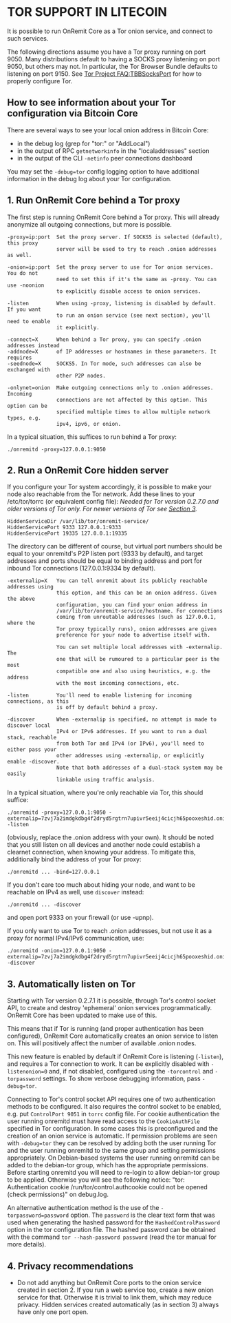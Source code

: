 # TOR SUPPORT IN LITECOIN

It is possible to run OnRemit Core as a Tor onion service, and connect to such services.

The following directions assume you have a Tor proxy running on port 9050. Many distributions default to having a SOCKS proxy listening on port 9050, but others may not. In particular, the Tor Browser Bundle defaults to listening on port 9150. See [Tor Project FAQ:TBBSocksPort](https://www.torproject.org/docs/faq.html.en#TBBSocksPort) for how to properly
configure Tor.

## How to see information about your Tor configuration via Bitcoin Core

There are several ways to see your local onion address in Bitcoin Core:
- in the debug log (grep for "tor:" or "AddLocal")
- in the output of RPC `getnetworkinfo` in the "localaddresses" section
- in the output of the CLI `-netinfo` peer connections dashboard

You may set the `-debug=tor` config logging option to have additional
information in the debug log about your Tor configuration.


## 1. Run OnRemit Core behind a Tor proxy

The first step is running OnRemit Core behind a Tor proxy. This will already anonymize all
outgoing connections, but more is possible.

	-proxy=ip:port  Set the proxy server. If SOCKS5 is selected (default), this proxy
	                server will be used to try to reach .onion addresses as well.

	-onion=ip:port  Set the proxy server to use for Tor onion services. You do not
	                need to set this if it's the same as -proxy. You can use -noonion
	                to explicitly disable access to onion services.

	-listen         When using -proxy, listening is disabled by default. If you want
	                to run an onion service (see next section), you'll need to enable
	                it explicitly.

	-connect=X      When behind a Tor proxy, you can specify .onion addresses instead
	-addnode=X      of IP addresses or hostnames in these parameters. It requires
	-seednode=X     SOCKS5. In Tor mode, such addresses can also be exchanged with
	                other P2P nodes.

	-onlynet=onion  Make outgoing connections only to .onion addresses. Incoming
	                connections are not affected by this option. This option can be
	                specified multiple times to allow multiple network types, e.g.
	                ipv4, ipv6, or onion.

In a typical situation, this suffices to run behind a Tor proxy:

	./onremitd -proxy=127.0.0.1:9050


## 2. Run a OnRemit Core hidden server

If you configure your Tor system accordingly, it is possible to make your node also
reachable from the Tor network. Add these lines to your /etc/tor/torrc (or equivalent
config file): *Needed for Tor version 0.2.7.0 and older versions of Tor only. For newer
versions of Tor see [Section 3](#3-automatically-listen-on-tor).*

	HiddenServiceDir /var/lib/tor/onremit-service/
	HiddenServicePort 9333 127.0.0.1:9333
	HiddenServicePort 19335 127.0.0.1:19335

The directory can be different of course, but virtual port numbers should be equal to
your onremitd's P2P listen port (9333 by default), and target addresses and ports
should be equal to binding address and port for inbound Tor connections (127.0.0.1:9334 by default).

	-externalip=X   You can tell onremit about its publicly reachable addresses using
	                this option, and this can be an onion address. Given the above
	                configuration, you can find your onion address in
	                /var/lib/tor/onremit-service/hostname. For connections
	                coming from unroutable addresses (such as 127.0.0.1, where the
	                Tor proxy typically runs), onion addresses are given
	                preference for your node to advertise itself with.

	                You can set multiple local addresses with -externalip. The
	                one that will be rumoured to a particular peer is the most
	                compatible one and also using heuristics, e.g. the address
	                with the most incoming connections, etc.

	-listen         You'll need to enable listening for incoming connections, as this
	                is off by default behind a proxy.

	-discover       When -externalip is specified, no attempt is made to discover local
	                IPv4 or IPv6 addresses. If you want to run a dual stack, reachable
	                from both Tor and IPv4 (or IPv6), you'll need to either pass your
	                other addresses using -externalip, or explicitly enable -discover.
	                Note that both addresses of a dual-stack system may be easily
	                linkable using traffic analysis.

In a typical situation, where you're only reachable via Tor, this should suffice:

	./onremitd -proxy=127.0.0.1:9050 -externalip=7zvj7a2imdgkdbg4f2dryd5rgtrn7upivr5eeij4cicjh65pooxeshid.onion -listen

(obviously, replace the .onion address with your own). It should be noted that you still
listen on all devices and another node could establish a clearnet connection, when knowing
your address. To mitigate this, additionally bind the address of your Tor proxy:

	./onremitd ... -bind=127.0.0.1

If you don't care too much about hiding your node, and want to be reachable on IPv4
as well, use `discover` instead:

	./onremitd ... -discover

and open port 9333 on your firewall (or use -upnp).

If you only want to use Tor to reach .onion addresses, but not use it as a proxy
for normal IPv4/IPv6 communication, use:

	./onremitd -onion=127.0.0.1:9050 -externalip=7zvj7a2imdgkdbg4f2dryd5rgtrn7upivr5eeij4cicjh65pooxeshid.onion -discover

## 3. Automatically listen on Tor

Starting with Tor version 0.2.7.1 it is possible, through Tor's control socket
API, to create and destroy 'ephemeral' onion services programmatically.
OnRemit Core has been updated to make use of this.

This means that if Tor is running (and proper authentication has been configured),
OnRemit Core automatically creates an onion service to listen on. This will positively
affect the number of available .onion nodes.

This new feature is enabled by default if OnRemit Core is listening (`-listen`), and
requires a Tor connection to work. It can be explicitly disabled with `-listenonion=0`
and, if not disabled, configured using the `-torcontrol` and `-torpassword` settings.
To show verbose debugging information, pass `-debug=tor`.

Connecting to Tor's control socket API requires one of two authentication methods to be
configured. It also requires the control socket to be enabled, e.g. put `ControlPort 9051`
in `torrc` config file. For cookie authentication the user running onremitd must have read
access to the `CookieAuthFile` specified in Tor configuration. In some cases this is
preconfigured and the creation of an onion service is automatic. If permission problems
are seen with `-debug=tor` they can be resolved by adding both the user running Tor and
the user running onremitd to the same group and setting permissions appropriately. On
Debian-based systems the user running onremitd can be added to the debian-tor group,
which has the appropriate permissions. Before starting onremitd you will need to re-login
to allow debian-tor group to be applied. Otherwise you will see the following notice: "tor:
Authentication cookie /run/tor/control.authcookie could not be opened (check permissions)"
on debug.log.

An alternative authentication method is the use
of the `-torpassword=password` option. The `password` is the clear text form that
was used when generating the hashed password for the `HashedControlPassword` option
in the tor configuration file. The hashed password can be obtained with the command
`tor --hash-password password` (read the tor manual for more details).

## 4. Privacy recommendations

- Do not add anything but OnRemit Core ports to the onion service created in section 2.
  If you run a web service too, create a new onion service for that.
  Otherwise it is trivial to link them, which may reduce privacy. Hidden
  services created automatically (as in section 3) always have only one port
  open.
